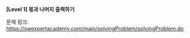 **[Level 1] 몫과 나머지 출력하기**

문제 링크: https://swexpertacademy.com/main/solvingProblem/solvingProblem.do
